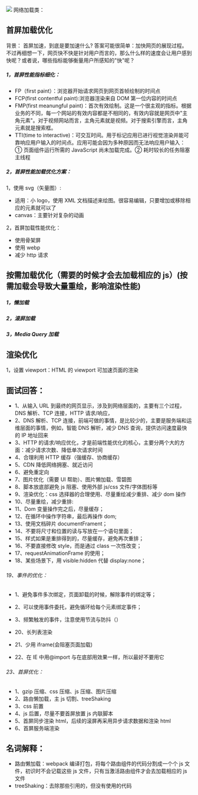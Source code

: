 <!--
 * @Description:移动端性能优化
 * @Author: xiao.zhang
 * @Date: 2020-10-26 14:46:24
 * @LastEditors: xiao.zhang
 * @LastEditTime: 2020-11-06 19:37:54
-->

![](https://tva1.sinaimg.cn/large/0081Kckwgy1gkc16bq2kcj30go0j0tap.jpg)
网络加载类：

<!-- - 首屏数据提前请求，避免 js 文件加载后才请求渲染
  能尽量请求的提前请求

- 首屏加载和按需加载，非首屏内容滚屏加载，保证首屏内容最小化
  第二屏的数据 页面滚动到才去加载

- 模块化资源并行下载
  不懂

- inline 首屏必备的 CSS 和 JavaScript

- meta dns prefetch 设置 DNS 预解析

- 资源预加载

- Pre render 预渲染
- 合理利用 MTU 策略

缓存：

- 合理利用浏览器缓存
  一些数据可以存在 localstorage

- 静态资源离线方案

- 尝试使用 AMP HTML

图片类：

- 图片压缩处理
- 使用较小的图片，合理使用 base64 内嵌图片
- 使用更高压缩比格式的图片，比如 webp
- 图片懒加载是指使用到这个图片才去加载吗
- 使用 Media Query 或者 srcset 根据不同屏幕加载不同大小的图片
- 使用 iconfont 代替图片图标
- 定义图片大小限制

脚本类：

- 尽量使用 id 选择器
- 合理的缓存 dom 对象
- 页面元素尽量使用事件代理，避免事件直接绑定
- 使用 touch 代理 click
- 避免 touchmove，scroll 等连续事件处理
- 尽量使用 ES6+的特性来编程 -->

## 首屏加载优化

背景：
首屏加速，到底是要加速什么? 答案可能很简单：加快网页的展现过程。不过再细想一下，网页快不快是针对用户而言的，那么什么样的速度会让用户感到快呢？或者说，哪些指标能够衡量用户所感知的"快"呢？

##### 1，首屏性能指标细化：

- FP（first paint）：浏览器开始请求网页到网页首帧绘制的时间点
- FCP(first contentful paint):浏览器渲染来自 DOM 第一位内容的时间点
- FMP(first meanungful paint)：首次有效绘制。这是一个很主观的指标。根据业务的不同，每一个网站的有效内容都是不相同的，有效内容就是网页中"主角元素"。对于视频网站而言，主角元素就是视频。对于搜索引擎而言，主角元素就是搜索框。
- TTI(time to interactive)：可交互时间。用于标记应用已进行视觉渲染并能可靠响应用户输入的时间点。应用可能会因为多种原因而无法响应用户输入：① 页面组件运行所需的 JavaScript 尚未加载完成。② 耗时较长的任务阻塞主线程

##### 2，首屏性能加载优化方案：

1，使用 svg（矢量图）:

- 适用：小 logo，使用 XML 文档描述来绘图。很容易编辑，只要增加或移除相应的元素就可以了
- canvas：主要针对复杂的动画

2，首屏加载性能优化：

- 使用骨架屏
- 使用 webp
- 减少 http 请求

## 按需加载优化（需要的时候才会去加载相应的 js）(按需加载会导致大量重绘，影响渲染性能)

##### 1，懒加载

##### 2，滚屏加载

##### 3，Media Query 加载

## 渲染优化

1，设置 viewport：HTML 的 viewport 可加速页面的渲染

## 面试回答：

- 1、从输入 URL 到最终的网页显示，涉及到网络层面的，主要有三个过程，DNS 解析、TCP 连接，HTTP 请求/响应，
- 2、DNS 解析、TCP 连接，前端可做的事情，是比较少的，主要是服务端和运维层面的事情，例如，智能 DNS 解析，减少 DNS 查询，提供访问速度最快的 IP 地址回来
- 3、HTTP 的请求/响应优化，才是前端性能优化的核心，主要分两个大的方面：减少请求次数、降低单次请求时间
- 4、合理利用 HTTP 缓存（强缓存、协商缓存）
- 5、CDN 降低网络拥塞、就近访问
- 6、避免重定向
- 7、图片优化（需要 UI 帮助）、图片懒加载、雪碧图
- 8、脚本放底部避免 js 阻塞、使用外部 js/css 文件/字体图标等
- 9、渲染优化：css 选择器的合理使用、尽量重绘减少重排、减少 dom 操作
- 10、尽量重绘，减少重排:
- 11、Dom 变量操作完之后，尽量缓存；
- 12、在循环中操作字符串，最后再操作 dom;
- 13、使用文档碎片 documentFrament；
- 14、不要将尺寸和位置的读与写放在一个语句里面；
- 15、样式如果是重排得到的，尽量缓存，避免再次重排；
- 16、不要直接修改 style，而是通过 class 一次性改变；
- 17、requestAnimationFrame 的使用；
- 18、某些场景下，用 visible:hidden 代替 display:none；

###### 19、事件的优化：

- 1、避免事件多次绑定，页面卸载的时候，解除事件的绑定等；
- 2、可以使用事件委托，避免循环给每个元素绑定事件；
- 3、频繁触发的事件，注意使用节流与防抖（）

- 20、长列表渲染
- 21、少用 iframe(会阻塞页面加载)
- 22、在 IE 中用@import 与在底部用<link>效果一样，所以最好不要用它

###### 23、首屏优化：

- 1、gzip 压缩、css 压缩、js 压缩、图片压缩
- 2、路由懒加载，主 js 切割、treeShaking
- 3、css 前置
- 4、js 后置，尽量不要首屏放置 js 内联脚本
- 5、首屏同步渲染 html，后续的滚屏再采用异步请求数据和渲染 html
- 6、首屏服务端渲染

## 名词解释：

- 路由懒加载：webpack 编译打包，将每个路由组件的代码分割成一个个 js 文件，初识时不会记载这些 js 文件，只有当激活路由组件才会去加载相应的 js 文件
- treeShaking：去除那些引用的，但没有使用的代码
